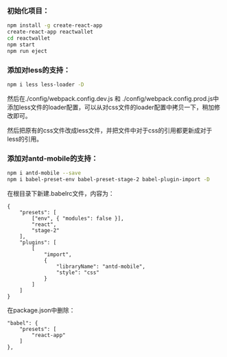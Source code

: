 ### 初始化项目：

```bash
npm install -g create-react-app 
create-react-app reactwallet
cd reactwallet
npm start
npm run eject
```

### 添加对less的支持：

```bash
npm i less less-loader -D
```

然后在./config/webpack.config.dev.js 和 ./config/webpack.config.prod.js中添加less文件的loader配置，可以从对css文件的loader配置中拷贝一下，稍加修改即可。

然后把原有的css文件改成less文件，并把文件中对于css的引用都更新成对于less的引用。

### 添加对antd-mobile的支持：

```bash
npm i antd-mobile --save
npm i babel-preset-env babel-preset-stage-2 babel-plugin-import -D
```

在根目录下新建.babelrc文件，内容为：

```
{
    "presets": [
        ["env", { "modules": false }], 
        "react",
        "stage-2"
    ],
    "plugins": [
        [
            "import",
            {
                "libraryName": "antd-mobile",
                "style": "css"
            }
        ]
    ]
}
```

在package.json中删除：

```
"babel": {
    "presets": [
        "react-app"
    ]
},
```








